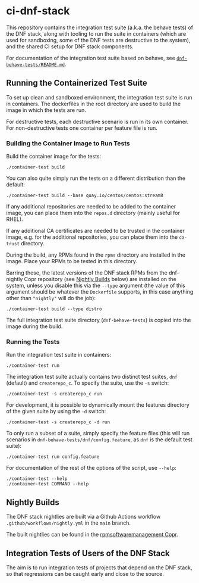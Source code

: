 ci-dnf-stack
============

This repository contains the integration test suite (a.k.a. the behave tests)
of the DNF stack, along with tooling to run the suite in containers (which are
used for sandboxing, some of the DNF tests are destructive to the system), and
the shared CI setup for DNF stack components.

For documentation of the integration test suite based on behave, see
[`dnf-behave-tests/README.md`](dnf-behave-tests/README.md).


Running the Containerized Test Suite
------------------------------------

To set up clean and sandboxed environment, the integration test suite is run in
containers. The dockerfiles in the root directory are used to build the image
in which the tests are run.

For destructive tests, each destructive scenario is run in its own container.
For non-destructive tests one container per feature file is run.

### Building the Container Image to Run Tests

Build the container image for the tests:
```
./container-test build
```

You can also quite simply run the tests on a different distribution than the
default:
```
./container-test build --base quay.io/centos/centos:stream8
```

If any additional repositories are needed to be added to the container image,
you can place them into the `repos.d` directory (mainly useful for RHEL).

If any additional CA certificates are needed to be trusted in the container
image, e.g. for the additional repositories, you can place them into the
`ca-trust` directory.

During the build, any RPMs found in the `rpms` directory are installed in the
image. Place your RPMs to be tested in this directory.

Barring these, the latest versions of the DNF stack RPMs from the dnf-nightly
Copr repository (see [Nightly Builds](#Nightly-Builds) below) are installed on
the system, unless you disable this via the `--type` argument (the value of
this argument should be whatever the `Dockerfile` supports, in this case
anything other than `"nightly"` will do the job):
```
./container-test build --type distro
```

The full integration test suite directory (`dnf-behave-tests`) is copied into
the image during the build.

### Running the Tests

Run the integration test suite in containers:
```
./container-test run
```

The integration test suite actually contains two distinct test suites, `dnf`
(default) and `createrepo_c`. To specify the suite, use the `-s` switch:
```
./container-test -s createrepo_c run
```

For development, it is possible to dynamically mount the features directory of
the given suite by using the `-d` switch:
```
./container-test -s createrepo_c -d run
```

To only run a subset of a suite, simply specify the feature files (this will
run scenarios in `dnf-behave-tests/dnf/config.feature`, as `dnf` is the
default test suite):
```
./container-test run config.feature
```

For documentation of the rest of the options of the script, use `--help`:
```
./container-test --help
./container-test COMMAND --help
```


Nightly Builds
--------------

The DNF stack nightlies are built via a Github Actions workflow
`.github/workflows/nightly.yml` in the `main` branch.

The built nightlies can be found in the [rpmsoftwaremanagement
Copr](https://copr.fedorainfracloud.org/coprs/rpmsoftwaremanagement/dnf-nightly/).


Integration Tests of Users of the DNF Stack
-------------------------------------------

The aim is to run integration tests of projects that depend on the DNF stack,
so that regressions can be caught early and close to the source.

